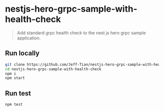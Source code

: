 # nestjs-hero-grpc-sample-with-health-check

> Add standard grpc health check to the nest js hero grpc sample application.

## Run locally

```bash
git clone https://github.com/Jeff-Tian/nestjs-hero-grpc-sample-with-health-check
cd nestjs-hero-grpc-sample-with-health-check
npm i
npm start
```

## Run test

```bash
npm test
```
